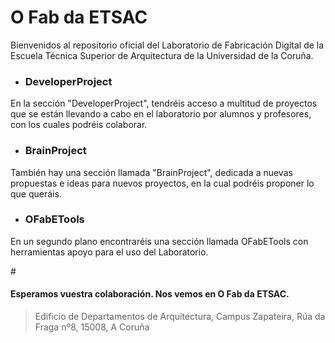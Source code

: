 # O Fab da ETSAC

Bienvenidos al repositorio oficial del Laboratorio de Fabricación Digital de la Escuela Técnica Superior de Arquitectura de la Universidad de la Coruña. 

+ <h3>DeveloperProject</h3>
En la sección "DeveloperProject", tendréis acceso a multitud de proyectos que se están llevando a cabo en el laboratorio por alumnos y profesores, con los cuales podréis colaborar. 

+ <h3>BrainProject</h3>
También hay una sección llamada "BrainProject", dedicada a nuevas propuestas e ideas para nuevos proyectos, en la cual podréis proponer lo que queráis.

+ <h3>OFabETools</h3>
En un segundo plano encontraréis una sección llamada OFabETools con herramientas apoyo para el uso del Laboratorio.

#<h4> Esperamos vuestra colaboración. Nos vemos en O Fab da ETSAC.</h4>

 > Edificio de Departamentos de Arquitectura, 
 > Campus Zapateira, Rúa da Fraga nº8,
 > 15008, A Coruña
